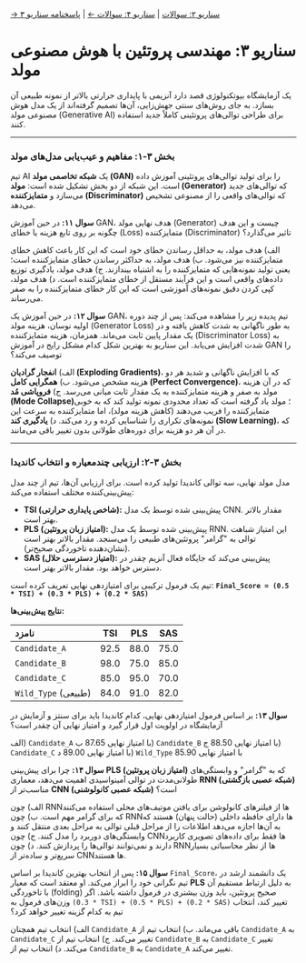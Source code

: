 [→ سناریو ۲: سوالات](./scenario-02-questions.md) | [سناریو ۴: سوالات ←](./scenario-04-questions.md) | [پاسخنامه سناریو ۳](./scenario-03-answers.md)

# سناریو ۳: مهندسی پروتئین با هوش مصنوعی مولد

یک آزمایشگاه بیوتکنولوژی قصد دارد آنزیمی با پایداری حرارتی بالاتر از نمونه طبیعی آن بسازد. به جای روش‌های سنتی جهش‌زایی، آن‌ها تصمیم گرفته‌اند از یک مدل هوش مصنوعی مولد (Generative AI) برای طراحی توالی‌های پروتئینی کاملاً جدید استفاده کنند.

---

### **بخش ۳-۱: مفاهیم و عیب‌یابی مدل‌های مولد**

تیم AI یک **شبکه تخاصمی مولد (GAN)** را برای تولید توالی‌های پروتئینی آموزش داده است. این شبکه از دو بخش تشکیل شده است: **مولد (Generator)** که توالی‌های جدید می‌سازد و **متمایزکننده (Discriminator)** که توالی‌های واقعی را از مصنوعی تشخیص می‌دهد.

**سوال ۱۱:**
در حین آموزش GAN، هدف نهایی مولد (Generator) چیست و این هدف چگونه بر روی تابع هزینه یا خطای (Loss) متمایزکننده (Discriminator) تاثیر می‌گذارد؟

الف) هدف مولد، به حداقل رساندن خطای خود است که این کار باعث کاهش خطای متمایزکننده نیز می‌شود.
ب) هدف مولد، به حداکثر رساندن خطای متمایزکننده است؛ یعنی تولید نمونه‌هایی که متمایزکننده را به اشتباه بیندازند.
ج) هدف مولد، یادگیری توزیع داده‌های واقعی است و این فرآیند مستقل از خطای متمایزکننده است.
د) هدف مولد، کپی کردن دقیق نمونه‌های آموزشی است که این کار خطای متمایزکننده را به صفر می‌رساند.

**سوال ۱۲:**
در حین آموزش یک GAN، تیم پدیده زیر را مشاهده می‌کند: پس از چند دوره اولیه نوسان، هزینه مولد (Generator Loss) به طور ناگهانی به شدت کاهش یافته و در یک مقدار پایین ثابت می‌ماند. همزمان، هزینه متمایزکننده (Discriminator Loss) به شدت افزایش می‌یابد. این سناریو به بهترین شکل کدام مشکل رایج در آموزش GAN را توصیف می‌کند؟

الف) **انفجار گرادیان (Exploding Gradients)**، که با افزایش ناگهانی و شدید هر دو هزینه مشخص می‌شود.
ب) **همگرایی کامل (Perfect Convergence)**، که در آن هزینه مولد به صفر و هزینه متمایزکننده به یک مقدار ثابت میانی می‌رسد.
ج) **فروپاشی مُد (Mode Collapse)**؛ مولد یاد گرفته است که تعداد محدودی نمونه تولید کند که به خوبی متمایزکننده را فریب می‌دهند (کاهش هزینه مولد)، اما متمایزکننده به سرعت این نمونه‌های تکراری را شناسایی کرده و رد می‌کند.
د) **یادگیری کند (Slow Learning)**، که در آن هر دو هزینه برای دوره‌های طولانی بدون تغییر باقی می‌مانند.

---

### **بخش ۳-۲: ارزیابی چندمعیاره و انتخاب کاندیدا**

مدل مولد نهایی، سه توالی کاندیدا تولید کرده است. برای ارزیابی آن‌ها، تیم از چند مدل پیش‌بینی‌کننده مختلف استفاده می‌کند:

- **TSI (شاخص پایداری حرارتی):** پیش‌بینی شده توسط یک مدل CNN. مقدار بالاتر بهتر است.
- **PLS (امتیاز زبان پروتئین):** پیش‌بینی شده توسط یک مدل RNN. این امتیاز شباهت توالی به "گرامر" پروتئین‌های طبیعی را می‌سنجد. مقدار بالاتر بهتر است (نشان‌دهنده تاخوردگی صحیح‌تر).
- **SAS (امتیاز دسترسی حلال):** پیش‌بینی می‌کند که جایگاه فعال آنزیم چقدر در دسترس خواهد بود. مقدار بالاتر بهتر است.

تیم یک فرمول ترکیبی برای امتیازدهی نهایی تعریف کرده است:
**`Final_Score = (0.5 * TSI) + (0.3 * PLS) + (0.2 * SAS)`**

**نتایج پیش‌بینی‌ها:**

| نامزد               | TSI  | PLS  | SAS  |
| :------------------ | :--: | :--: | :--: |
| `Candidate_A`       | 92.5 | 88.0 | 75.0 |
| `Candidate_B`       | 98.0 | 75.0 | 85.0 |
| `Candidate_C`       | 85.0 | 95.0 | 70.0 |
| `Wild_Type` (طبیعی) | 84.0 | 91.0 | 82.0 |

**سوال ۱۳:**
بر اساس فرمول امتیازدهی نهایی، کدام کاندیدا باید برای سنتز و آزمایش در آزمایشگاه در اولویت اول قرار گیرد و امتیاز نهایی آن چقدر است؟

الف) `Candidate_A` با امتیاز نهایی 87.65
ب) `Candidate_B` با امتیاز نهایی 88.50
ج) `Candidate_C` با امتیاز نهایی 89.00
د) `Wild_Type` با امتیاز نهایی 85.90

**سوال ۱۴:**
چرا برای پیش‌بینی **PLS (امتیاز زبان پروتئین)** که به "گرامر" و وابستگی‌های طولانی‌مدت در توالی آمینواسیدی اهمیت می‌دهد، معماری **RNN (شبکه عصبی بازگشتی)** مناسب‌تر از **CNN (شبکه عصبی کانولوشنی)** است؟

الف) چون RNNها از فیلترهای کانولوشن برای یافتن موتیف‌های محلی استفاده می‌کنند که برای گرامر مهم است.
ب) چون RNNها دارای حافظه داخلی (حالت پنهان) هستند که به آن‌ها اجازه می‌دهد اطلاعات را از مراحل قبلی توالی به مراحل بعدی منتقل کنند و وابستگی‌های دوربرد را مدل کنند.
ج) چون CNNها فقط برای داده‌های تصویری کاربرد دارند و نمی‌توانند توالی‌ها را پردازش کنند.
د) چون RNNها از نظر محاسباتی بسیار سریع‌تر و ساده‌تر از CNNها هستند.

**سوال ۱۵:**
پس از انتخاب بهترین کاندیدا بر اساس `Final_Score`، یک دانشمند ارشد در تیم نگرانی خود را ابراز می‌کند. او معتقد است که معیار **PLS** به دلیل ارتباط مستقیم آن با تاخوردگی (folding) صحیح پروتئین، باید وزن بیشتری در فرمول داشته باشد. اگر وزن‌های فرمول به `(0.3 * TSI) + (0.5 * PLS) + (0.2 * SAS)` تغییر کند، انتخاب تیم به کدام گزینه تغییر خواهد کرد؟

الف) انتخاب تیم همچنان `Candidate_A` باقی می‌ماند.
ب) انتخاب تیم از `Candidate_A` به `Candidate_C` تغییر می‌کند.
ج) انتخاب تیم از `Candidate_B` به `Candidate_C` تغییر می‌کند.
د) انتخاب تیم از `Candidate_B` به `Candidate_A` تغییر می‌کند.
